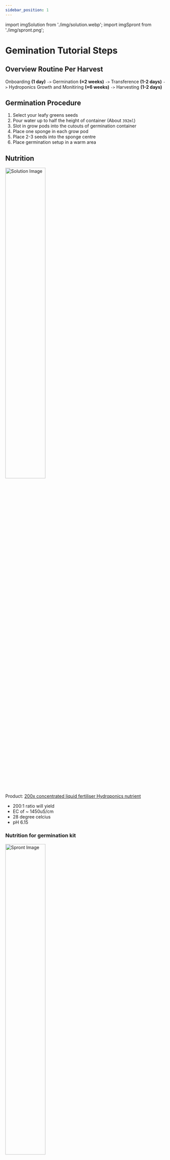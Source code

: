 ```yaml
---
sidebar_position: 1
---
```

import imgSolution from './img/solution.webp';
import imgSpront from './img/spront.png';

# Gemination Tutorial Steps


## Overview Routine Per Harvest

Onboarding **(1 day)** `->` Germination **(≈2 weeks)** `->` Transference **(1-2 days)** `->` Hydroponics Growth and Monitiring **(≈6 weeks)** `->` Harvesting **(1-2 days)**

## Germination Procedure

1. Select your leafy greens seeds
2. Pour water up to half the height of container (About `392ml`)
3. Slot in grow pods into the cutouts of germination container
4. Place one sponge in each grow pod
5. Place 2-3 seeds into the sponge centre
6. Place germination setup in a warm area

## Nutrition

<!-- ![Product Image](./img/solution.webp) -->
<img src={imgSolution} alt="Solution Image" width="50%" />

Product: [200x concentrated liquid fertiliser Hydroponics nutrient](https://www.lazada.sg/products/200x-concentrated-liquid-fertiliser-hydroponics-nutrient-mini-size-trial-size-liquid-fertilizer-for-leafy-vegetables-aromatic-herbs-aeroponics-and-aquaponics-i2269078831-s13087545387.html)

- 200:1 ratio will yield
- EC of ~ 1450uS/cm
- 28 degree celcius
- pH 6.15

### Nutrition for germination kit

<!-- ![Spront Image](./img/spront.png) -->
<img src={imgSpront} alt="Spront Image" width="50%" />

- Add nutrition **only** `true leaves` have sprouted.

1. Pour the `1/3 of teaspoon` amount of `solution A` into water (`1.9594ml`)
2. Stir and mix
3. Pour the `1/3 of teaspoon` amount of `solution B` into water (`1.9594ml`)

### Nutrition for system

